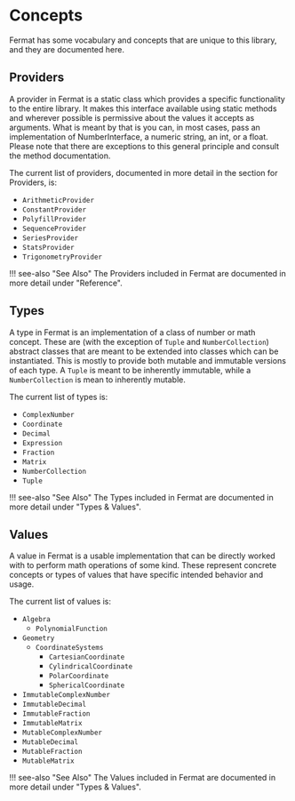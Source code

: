 # Concepts

Fermat has some vocabulary and concepts that are unique to this library, and they are documented here.

## Providers

A provider in Fermat is a static class which provides a specific functionality to the entire library. It makes this interface available using static methods and wherever possible is permissive about the values it accepts as arguments. What is meant by that is you can, in most cases, pass an implementation of NumberInterface, a numeric string, an int, or a float. Please note that there are exceptions to this general principle and consult the method documentation.

The current list of providers, documented in more detail in the section for Providers, is:

- `ArithmeticProvider`
- `ConstantProvider`
- `PolyfillProvider`
- `SequenceProvider`
- `SeriesProvider`
- `StatsProvider`
- `TrigonometryProvider`

!!! see-also "See Also"
    The Providers included in Fermat are documented in more detail under "Reference".

## Types

A type in Fermat is an implementation of a class of number or math concept. These are (with the exception of `Tuple` and `NumberCollection`) abstract classes that are meant to be extended into classes which can be instantiated. This is mostly to provide both mutable and immutable versions of each type. A `Tuple` is meant to be inherently immutable, while a `NumberCollection` is mean to inherently mutable.

The current list of types is:

- `ComplexNumber`
- `Coordinate`
- `Decimal`
- `Expression`
- `Fraction`
- `Matrix`
- `NumberCollection`
- `Tuple`

!!! see-also "See Also"
    The Types included in Fermat are documented in more detail under "Types & Values".

## Values

A value in Fermat is a usable implementation that can be directly worked with to perform math operations of some kind. These represent concrete concepts or types of values that have specific intended behavior and usage.

The current list of values is:

- `Algebra`
    - `PolynomialFunction`
- `Geometry`
    - `CoordinateSystems`
        - `CartesianCoordinate`
        - `CylindricalCoordinate`
        - `PolarCoordinate`
        - `SphericalCoordinate`
- `ImmutableComplexNumber`
- `ImmutableDecimal`
- `ImmutableFraction`
- `ImmutableMatrix`
- `MutableComplexNumber`
- `MutableDecimal`
- `MutableFraction`
- `MutableMatrix`

!!! see-also "See Also"
    The Values included in Fermat are documented in more detail under "Types & Values".